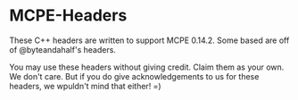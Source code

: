# MCPE-Headers

These C++ headers are written to support MCPE 0.14.2. Some based are off of @byteandahalf's headers.

You may use these headers without giving credit. Claim them as your own. We don't care.
But if you do give acknowledgements to us for these headers, we wpuldn't mind that either! =)
